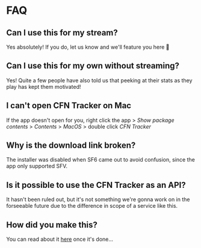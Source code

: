 # FAQ

## Can I use this for my stream?
Yes absolutely! If you do, let us know and we'll feature you here 💪

## Can I use this for my own without streaming?
Yes! Quite a few people have also told us that peeking at their stats as they play has kept them motivated!

## I can't open CFN Tracker on Mac
If the app doesn't open for you, right click the app > *Show package contents* > *Contents* > *MacOS* > double click *CFN Tracker*

## Why is the download link broken?
The installer was disabled when SF6 came out to avoid confusion, since the app only supported SFV.

## Is it possible to use the CFN Tracker as an API?
It hasn't been ruled out, but it's not something we're gonna work on in the forseeable future due to the difference in scope of a service like this.

## How did you make this?
You can read about it [here](https://www.williamsjokvist.se/cases/cfn-tracker) once it's done...
